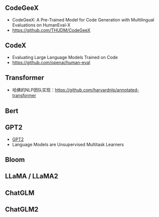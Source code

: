 



## CodeGeeX

- CodeGeeX: A Pre-Trained Model for Code Generation with Multilingual Evaluations on HumanEval-X
- https://github.com/THUDM/CodeGeeX

## CodeX

- Evaluating Large Language Models Trained on Code
- https://github.com/openai/human-eval


## Transformer

- 哈佛的NLP团队实现：https://github.com/harvardnlp/annotated-transformer


## Bert


## GPT2
- [GPT2](https://github.com/openai/gpt-2)
- Language Models are Unsupervised Multitask Learners



## Bloom




## LLaMA / LLaMA2



## ChatGLM

## ChatGLM2



